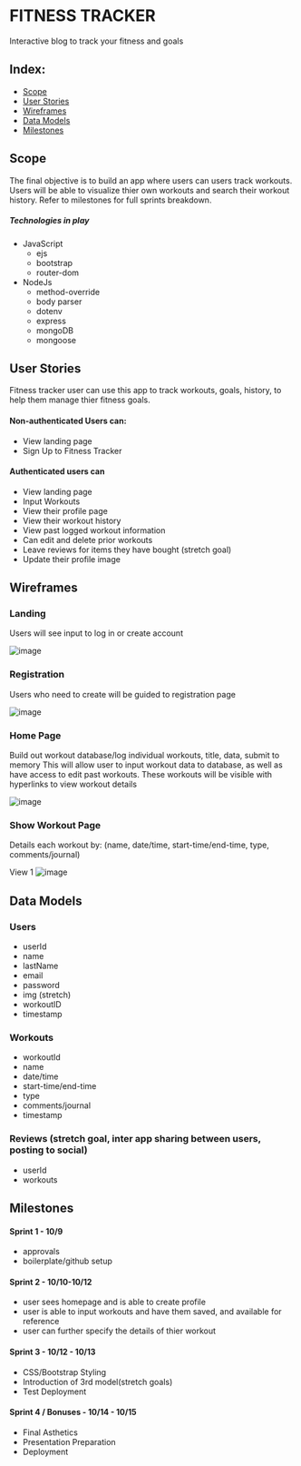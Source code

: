 # FITNESS TRACKER

Interactive blog to track your fitness and goals

## Index:

- [Scope](#Scope)
- [User Stories](#user-stories)
- [Wireframes](#wireframes)
- [Data Models](#data-models)
- [Milestones](#milestones)

## Scope

The final objective is to build an app where users can users track workouts.  Users will be able to visualize thier own workouts and search their workout history. Refer to milestones for full sprints breakdown.

##### Technologies in play

- JavaScript
  - ejs
  - bootstrap
  - router-dom
- NodeJs
  - method-override
  - body parser
  - dotenv
  - express
  - mongoDB
  - mongoose

## User Stories

Fitness tracker user can use this app to track workouts, goals, history, to help them manage thier fitness goals.

#### Non-authenticated Users can:

- View landing page
- Sign Up to Fitness Tracker

#### Authenticated users can

- View landing page
- Input Workouts
- View their profile page
- View their workout history
- View past logged workout information 
- Can edit and delete prior workouts
- Leave reviews for items they have bought (stretch goal)
- Update their profile image

## Wireframes

### Landing

Users will see input to log in or create account

![image](https://jblalock.box.com/s/3jerph8ezznnojulp6pqhku5ayxwke8q)


### Registration

Users who need to create will be guided to registration page

![image](https://jblalock.box.com/s/x59wd1vg3jpm3st1hbxf6tiodhvzu57f)

### Home Page

Build out workout database/log individual workouts, title, data, submit to memory
This will allow user to input workout data to database, as well as have access to edit past workouts.  These workouts will be visible with hyperlinks to view workout details

![image](https://jblalock.box.com/s/ti1cnivsgit6eamdee58wvi3m7paan39)


### Show Workout Page

Details each workout by: (name, date/time, start-time/end-time, type, comments/journal)

View 1
![image](https://jblalock.box.com/s/x59wd1vg3jpm3st1hbxf6tiodhvzu57f)



## Data Models

### Users

- userId
- name
- lastName
- email
- password
- img (stretch)
- workoutID
- timestamp

### Workouts

- workoutId
- name
- date/time
- start-time/end-time
- type
- comments/journal
- timestamp


### Reviews (stretch goal, inter app sharing between users, posting to social)

- userId
- workouts


## Milestones

#### Sprint 1 - 10/9

- approvals
- boilerplate/github setup

#### Sprint 2 - 10/10-10/12

- user sees homepage and is able to create profile
- user is able to input workouts and have them saved, and available for reference
- user can further specify the details of thier workout



#### Sprint 3 - 10/12 - 10/13

- CSS/Bootstrap Styling
- Introduction of 3rd model(stretch goals)
- Test Deployment


#### Sprint 4 / Bonuses - 10/14 - 10/15

- Final Asthetics 
- Presentation Preparation
- Deployment
